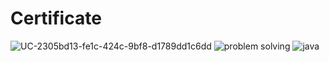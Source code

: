 # Certificate
![UC-2305bd13-fe1c-424c-9bf8-d1789dd1c6dd](https://user-images.githubusercontent.com/73949903/122503846-c94c2280-d016-11eb-8956-f6f1b13cdb82.jpg)
![problem solving](https://user-images.githubusercontent.com/73949903/122503867-cea96d00-d016-11eb-833a-7bb29d580c92.png)
![java](https://user-images.githubusercontent.com/73949903/122503880-d10bc700-d016-11eb-8a19-df3a29cd141d.png)
